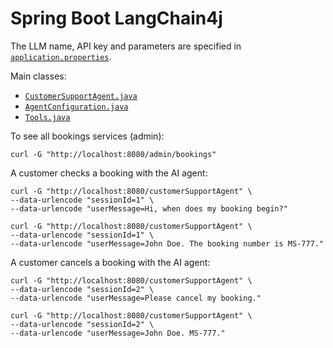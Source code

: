 # Spring Boot LangChain4j

The LLM name, API key and parameters are specified in [`application.properties`](./src/main/resources/application.properties).

Main classes:
- [`CustomerSupportAgent.java`](./src/main/java/csci318/demo/service/CustomerSupportAgent.java)
- [`AgentConfiguration.java`](./src/main/java/csci318/demo/infrastructure/agentic/AgentConfiguration.java)
- [`Tools.java`](./src/main/java/csci318/demo/infrastructure/agentic/Tools.java)

To see all bookings services (admin):
```shell
curl -G "http://localhost:8080/admin/bookings"
```

A customer checks a booking with the AI agent:
```shell
curl -G "http://localhost:8080/customerSupportAgent" \
--data-urlencode "sessionId=1" \
--data-urlencode "userMessage=Hi, when does my booking begin?"
```

```shell
curl -G "http://localhost:8080/customerSupportAgent" \
--data-urlencode "sessionId=1" \
--data-urlencode "userMessage=John Doe. The booking number is MS-777."
```

A customer cancels a booking with the AI agent:
```shell
curl -G "http://localhost:8080/customerSupportAgent" \
--data-urlencode "sessionId=2" \
--data-urlencode "userMessage=Please cancel my booking."
```

```shell
curl -G "http://localhost:8080/customerSupportAgent" \
--data-urlencode "sessionId=2" \
--data-urlencode "userMessage=John Doe. MS-777."
```
